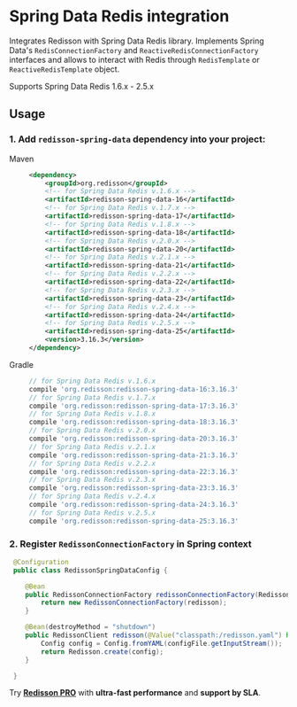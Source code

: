 # Spring Data Redis integration

Integrates Redisson with Spring Data Redis library. Implements Spring Data's `RedisConnectionFactory` and `ReactiveRedisConnectionFactory` interfaces and allows to interact with Redis through `RedisTemplate` or `ReactiveRedisTemplate` object.

Supports Spring Data Redis 1.6.x - 2.5.x

## Usage

### 1. Add `redisson-spring-data` dependency into your project:

Maven

```xml
     <dependency>
         <groupId>org.redisson</groupId>
         <!-- for Spring Data Redis v.1.6.x -->
         <artifactId>redisson-spring-data-16</artifactId>
         <!-- for Spring Data Redis v.1.7.x -->
         <artifactId>redisson-spring-data-17</artifactId>
         <!-- for Spring Data Redis v.1.8.x -->
         <artifactId>redisson-spring-data-18</artifactId>
         <!-- for Spring Data Redis v.2.0.x -->
         <artifactId>redisson-spring-data-20</artifactId>
         <!-- for Spring Data Redis v.2.1.x -->
         <artifactId>redisson-spring-data-21</artifactId>
         <!-- for Spring Data Redis v.2.2.x -->
         <artifactId>redisson-spring-data-22</artifactId>
         <!-- for Spring Data Redis v.2.3.x -->
         <artifactId>redisson-spring-data-23</artifactId>
         <!-- for Spring Data Redis v.2.4.x -->
         <artifactId>redisson-spring-data-24</artifactId>
         <!-- for Spring Data Redis v.2.5.x -->
         <artifactId>redisson-spring-data-25</artifactId>
         <version>3.16.3</version>
     </dependency>
```

Gradle

```groovy
     // for Spring Data Redis v.1.6.x
     compile 'org.redisson:redisson-spring-data-16:3.16.3'
     // for Spring Data Redis v.1.7.x
     compile 'org.redisson:redisson-spring-data-17:3.16.3'
     // for Spring Data Redis v.1.8.x
     compile 'org.redisson:redisson-spring-data-18:3.16.3'
     // for Spring Data Redis v.2.0.x
     compile 'org.redisson:redisson-spring-data-20:3.16.3'
     // for Spring Data Redis v.2.1.x
     compile 'org.redisson:redisson-spring-data-21:3.16.3'
     // for Spring Data Redis v.2.2.x
     compile 'org.redisson:redisson-spring-data-22:3.16.3'
     // for Spring Data Redis v.2.3.x
     compile 'org.redisson:redisson-spring-data-23:3.16.3'
     // for Spring Data Redis v.2.4.x
     compile 'org.redisson:redisson-spring-data-24:3.16.3'
     // for Spring Data Redis v.2.5.x
     compile 'org.redisson:redisson-spring-data-25:3.16.3'
```

### 2. Register `RedissonConnectionFactory` in Spring context

```java
 @Configuration
 public class RedissonSpringDataConfig {

    @Bean
    public RedissonConnectionFactory redissonConnectionFactory(RedissonClient redisson) {
        return new RedissonConnectionFactory(redisson);
    }

    @Bean(destroyMethod = "shutdown")
    public RedissonClient redisson(@Value("classpath:/redisson.yaml") Resource configFile) throws IOException {
        Config config = Config.fromYAML(configFile.getInputStream());
        return Redisson.create(config);
    }

 }
```
Try __[Redisson PRO](https://redisson.pro)__ with **ultra-fast performance** and **support by SLA**.
